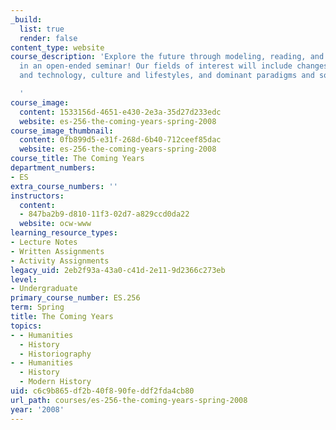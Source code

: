 ```yaml
---
_build:
  list: true
  render: false
content_type: website
course_description: 'Explore the future through modeling, reading, and discussion
  in an open-ended seminar! Our fields of interest will include changes in science
  and technology, culture and lifestyles, and dominant paradigms and societies.

  '
course_image:
  content: 1533156d-4651-e430-2e3a-35d27d233edc
  website: es-256-the-coming-years-spring-2008
course_image_thumbnail:
  content: 0fb899d5-e31f-268d-6b40-712ceef85dac
  website: es-256-the-coming-years-spring-2008
course_title: The Coming Years
department_numbers:
- ES
extra_course_numbers: ''
instructors:
  content:
  - 847ba2b9-d810-11f3-02d7-a829ccd0da22
  website: ocw-www
learning_resource_types:
- Lecture Notes
- Written Assignments
- Activity Assignments
legacy_uid: 2eb2f93a-43a0-c41d-2e11-9d2366c273eb
level:
- Undergraduate
primary_course_number: ES.256
term: Spring
title: The Coming Years
topics:
- - Humanities
  - History
  - Historiography
- - Humanities
  - History
  - Modern History
uid: c6c9b865-df2b-40f8-90fe-ddf2fda4cb80
url_path: courses/es-256-the-coming-years-spring-2008
year: '2008'
---
```

